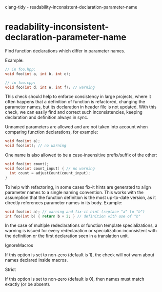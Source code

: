 clang-tidy - readability-inconsistent-declaration-parameter-name

</div>

# readability-inconsistent-declaration-parameter-name

Find function declarations which differ in parameter names.

Example:

``` c++
// in foo.hpp:
void foo(int a, int b, int c);

// in foo.cpp:
void foo(int d, int e, int f); // warning
```

This check should help to enforce consistency in large projects, where
it often happens that a definition of function is refactored, changing
the parameter names, but its declaration in header file is not updated.
With this check, we can easily find and correct such inconsistencies,
keeping declaration and definition always in sync.

Unnamed parameters are allowed and are not taken into account when
comparing function declarations, for example:

``` c++
void foo(int a);
void foo(int); // no warning
```

One name is also allowed to be a case-insensitive prefix/suffix of the
other:

``` c++
void foo(int count);
void foo(int count_input) { // no warning
  int count = adjustCount(count_input);
}
```

To help with refactoring, in some cases fix-it hints are generated to
align parameter names to a single naming convention. This works with the
assumption that the function definition is the most up-to-date version,
as it directly references parameter names in its body. Example:

``` c++
void foo(int a); // warning and fix-it hint (replace "a" to "b")
int foo(int b) { return b + 2; } // definition with use of "b"
```

In the case of multiple redeclarations or function template
specializations, a warning is issued for every redeclaration or
specialization inconsistent with the definition or the first declaration
seen in a translation unit.

<div class="option">

IgnoreMacros

If this option is set to non-zero (default is
<span class="title-ref">1</span>), the check will not warn about names
declared inside macros.

</div>

<div class="option">

Strict

If this option is set to non-zero (default is
<span class="title-ref">0</span>), then names must match exactly (or be
absent).

</div>
